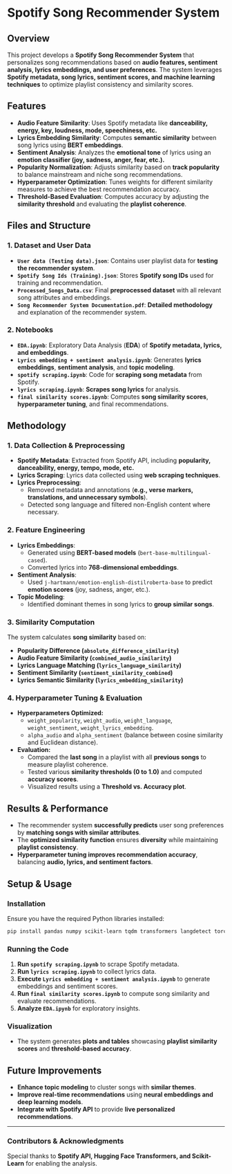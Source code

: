 # Spotify Song Recommender System

## Overview
This project develops a **Spotify Song Recommender System** that personalizes song recommendations based on **audio features, sentiment analysis, lyrics embeddings, and user preferences**. The system leverages **Spotify metadata, song lyrics, sentiment scores, and machine learning techniques** to optimize playlist consistency and similarity scores.

## Features
- **Audio Feature Similarity**: Uses Spotify metadata like **danceability, energy, key, loudness, mode, speechiness, etc.**
- **Lyrics Embedding Similarity**: Computes **semantic similarity** between song lyrics using **BERT embeddings**.
- **Sentiment Analysis**: Analyzes the **emotional tone** of lyrics using an **emotion classifier (joy, sadness, anger, fear, etc.).**
- **Popularity Normalization**: Adjusts similarity based on **track popularity** to balance mainstream and niche song recommendations.
- **Hyperparameter Optimization**: Tunes weights for different similarity measures to achieve the best recommendation accuracy.
- **Threshold-Based Evaluation**: Computes accuracy by adjusting the **similarity threshold** and evaluating the **playlist coherence**.

## Files and Structure
### **1. Dataset and User Data**
- **`User data (Testing data).json`**: Contains user playlist data for **testing the recommender system**.
- **`Spotify Song Ids (Training).json`**: Stores **Spotify song IDs** used for training and recommendation.
- **`Processed_Songs_Data.csv`**: Final **preprocessed dataset** with all relevant song attributes and embeddings.
- **`Song Recommender System Documentation.pdf`**: **Detailed methodology** and explanation of the recommender system.

### **2. Notebooks**
- **`EDA.ipynb`**: Exploratory Data Analysis (**EDA**) of **Spotify metadata, lyrics, and embeddings**.
- **`Lyrics embedding + sentiment analysis.ipynb`**: Generates **lyrics embeddings**, **sentiment analysis**, and **topic modeling**.
- **`spotify scraping.ipynb`**: Code for **scraping song metadata** from Spotify.
- **`lyrics scraping.ipynb`**: **Scrapes song lyrics** for analysis.
- **`final similarity scores.ipynb`**: Computes **song similarity scores**, **hyperparameter tuning**, and final recommendations.

## Methodology
### **1. Data Collection & Preprocessing**
- **Spotify Metadata**: Extracted from Spotify API, including **popularity, danceability, energy, tempo, mode, etc.**
- **Lyrics Scraping**: Lyrics data collected using **web scraping techniques**.
- **Lyrics Preprocessing**:
  - Removed metadata and annotations (**e.g., verse markers, translations, and unnecessary symbols**).
  - Detected song language and filtered non-English content where necessary.

### **2. Feature Engineering**
- **Lyrics Embeddings**:
  - Generated using **BERT-based models** (`bert-base-multilingual-cased`).
  - Converted lyrics into **768-dimensional embeddings**.
- **Sentiment Analysis**:
  - Used `j-hartmann/emotion-english-distilroberta-base` to predict **emotion scores** (joy, sadness, anger, etc.).
- **Topic Modeling**:
  - Identified dominant themes in song lyrics to **group similar songs**.

### **3. Similarity Computation**
The system calculates **song similarity** based on:
- **Popularity Difference (`absolute_difference_similarity`)**
- **Audio Feature Similarity (`combined_audio_similarity`)**
- **Lyrics Language Matching (`lyrics_language_similarity`)**
- **Sentiment Similarity (`sentiment_similarity_combined`)**
- **Lyrics Semantic Similarity (`lyrics_embedding_similarity`)**

### **4. Hyperparameter Tuning & Evaluation**
- **Hyperparameters Optimized:**
  - `weight_popularity`, `weight_audio`, `weight_language`, `weight_sentiment`, `weight_lyrics_embedding`.
  - `alpha_audio` and `alpha_sentiment` (balance between cosine similarity and Euclidean distance).
- **Evaluation:**
  - Compared the **last song** in a playlist with all **previous songs** to measure playlist coherence.
  - Tested various **similarity thresholds (0 to 1.0)** and computed **accuracy scores**.
  - Visualized results using a **Threshold vs. Accuracy plot**.

## Results & Performance
- The recommender system **successfully predicts** user song preferences by **matching songs with similar attributes**.
- The **optimized similarity function** ensures **diversity** while maintaining **playlist consistency**.
- **Hyperparameter tuning improves recommendation accuracy**, balancing **audio, lyrics, and sentiment factors**.

## Setup & Usage
### **Installation**
Ensure you have the required Python libraries installed:
```bash
pip install pandas numpy scikit-learn tqdm transformers langdetect torch matplotlib spotipy
```
### **Running the Code**
1. **Run `spotify scraping.ipynb`** to scrape Spotify metadata.
2. **Run `lyrics scraping.ipynb`** to collect lyrics data.
3. **Execute `Lyrics embedding + sentiment analysis.ipynb`** to generate embeddings and sentiment scores.
4. **Run `final similarity scores.ipynb`** to compute song similarity and evaluate recommendations.
5. **Analyze `EDA.ipynb`** for exploratory insights.

### **Visualization**
- The system generates **plots and tables** showcasing **playlist similarity scores** and **threshold-based accuracy**.

## Future Improvements
- **Enhance topic modeling** to cluster songs with **similar themes**.
- **Improve real-time recommendations** using **neural embeddings and deep learning models**.
- **Integrate with Spotify API** to provide **live personalized recommendations**.

---
### **Contributors & Acknowledgments**
Special thanks to **Spotify API, Hugging Face Transformers, and Scikit-Learn** for enabling the analysis.
